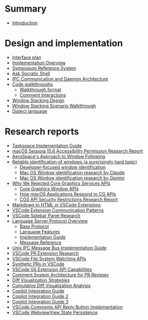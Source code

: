 # Summary

<!-- 
    AGENTS: Please keep this design documentation up-to-date/

    Also, please review appropriate chapters and research reports
    whne looking to learn more details about a specific area.
-->

- [Introduction](./introduction.md)

<!--
    AGENTS: "Research Reports" are in-depth documents you can read to learn more
    about a particular topic
-->

# Design and implementation

- [Interface plan](./design/interface-plan.md)
- [Implementation Overview](./design/implementation-overview.md)
- [Symposium Reference System](./design/symposium-ref-system.md)
- [Ask Socratic Shell](./design/ask-socratic-shell.md)
- [IPC Communication and Daemon Architecture](./design/daemon.md)
- [Code walkthroughs](./design/walkthroughs.md)
    - [Walkthrough format](./design/walkthrough-format.md)
    - [Comment Interactions](./design/walkthrough-comment-interactions.md)
- [Window Stacking Design](./design/window-stacking-design.md)
- [Window Stacking Scenario Walkthrough](./design/window-stacking-scenario.md)
- [Dialect language](./design/dialect-language.md)

<!--
    AGENTS: "Research Reports" are in-depth documents you can read to learn more
    about a particular topic
-->

# Research reports

- [Taskspace Implementation Guide](./research/taskspace-implementation-guide.md)
- [macOS Sequoia 15.6 Accessibility Permission Research Report](./research/macos_accessibility_research_report.md)
- [AeroSpace's Approach to Window Following](./research/aerospace-approach-to-window-following.md)
- [Reliable identification of windows (a surprisingly hard topic)]()
    - [Developer-focused window identification](./research/developer_focused_window_identification.md)
    - [Mac OS Window identification research by Claude](./research/macos_window_identification_research_claude.md)
    - [Mac OS Window identification research by Gemini](./research/macos_window_identification_research_gemini.md)
- [Why We Rejected Core Graphics Services APIs](./research/why-we-rejected-cgs-apis.md)
    - [Core Graphics Window APIs](./research/cg-window-apis.md)
    - [How macOS Applications Respond to CG APIs](./research/how-mac-os-applications-respond-to-cg-apis.md)
    - [CGS API Security Restrictions Research Report](./research/cgs-api-security-restrictions.md)
- [Markdown to HTML in VSCode Extensions](./research/markdown-to-html-in-vscode.md)
- [VSCode Extension Communication Patterns](./research/cli-extension-communication-guide.md)
- [VSCode Sidebar Panel Research](./research/vscode-extensions-sidebar-panel-research-report.md)
- [Language Server Protocol Overview](./research/lsp-overview/README.md)
    - [Base Protocol](./research/lsp-overview/base-protocol.md)
    - [Language Features](./research/lsp-overview/language-features.md)
    - [Implementation Guide](./research/lsp-overview/implementation-guide.md)
    - [Message Reference](./research/lsp-overview/message-reference.md)
- [Unix IPC Message Bus Implementation Guide](./research/unix-message-bus-architecture.md)
- [VSCode PR Extension Research](./research/vscode-extensions-dev-pattern.md)
- [VSCode File System Watching APIs](./research/VS-Code-file-system-watching.md)
- [Synthetic PRs in VSCode](./research/Synthetic-PRs-in-vscode.md)
- [VSCode Git Extension API Capabilities](./research/VSCode-Git-Extension-API-capabilities.md)
- [Comment System Architecture for PR Reviews](./research/comment-system-on-pr.md)
- [Diff Visualization Strategies](./research/diff-visualization.md)
- [Cumulative Diff Visualization Analysis](./research/diff-visualization-cumulative.md)
- [Copilot Integration Guide](./research/copilot-guide.md)
- [Copilot Integration Guide 2](./research/copilot-guide-2.md)
- [Copilot Integration Guide 3](./research/copilot-guide-3.md)
- [VSCode Comments API Reply Button Implementation](./research/VSCode-Comments-API-Reply-Button.md)
- [VSCode WebviewView State Persistence](./research/vscode-webview-state-persistence.md)
